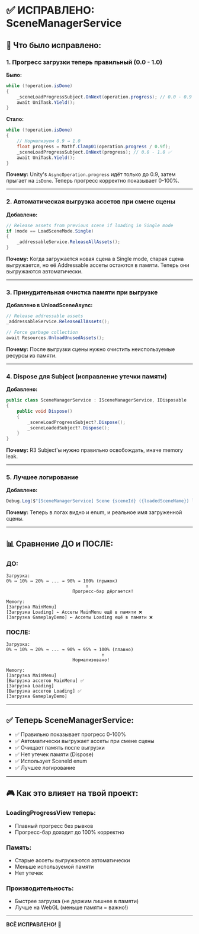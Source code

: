 # ✅ ИСПРАВЛЕНО: SceneManagerService

## 🔧 Что было исправлено:

### 1. **Прогресс загрузки теперь правильный (0.0 - 1.0)**

**Было:**
```csharp
while (!operation.isDone)
{
    _sceneLoadProgressSubject.OnNext(operation.progress); // 0.0 - 0.9 ❌
    await UniTask.Yield();
}
```

**Стало:**
```csharp
while (!operation.isDone)
{
    // Нормализуем 0.9 → 1.0
    float progress = Mathf.Clamp01(operation.progress / 0.9f);
    _sceneLoadProgressSubject.OnNext(progress); // 0.0 - 1.0 ✅
    await UniTask.Yield();
}
```

**Почему:** Unity's `AsyncOperation.progress` идёт только до 0.9, затем прыгает на `isDone`. Теперь прогресс корректно показывает 0-100%.

---

### 2. **Автоматическая выгрузка ассетов при смене сцены**

**Добавлено:**
```csharp
// Release assets from previous scene if loading in Single mode
if (mode == LoadSceneMode.Single)
{
    _addressableService.ReleaseAllAssets();
}
```

**Почему:** Когда загружается новая сцена в Single mode, старая сцена выгружается, но её Addressable ассеты остаются в памяти. Теперь они выгружаются автоматически.

---

### 3. **Принудительная очистка памяти при выгрузке**

**Добавлено в UnloadSceneAsync:**
```csharp
// Release addressable assets
_addressableService.ReleaseAllAssets();

// Force garbage collection
await Resources.UnloadUnusedAssets();
```

**Почему:** После выгрузки сцены нужно очистить неиспользуемые ресурсы из памяти.

---

### 4. **Dispose для Subject (исправление утечки памяти)**

**Добавлено:**
```csharp
public class SceneManagerService : ISceneManagerService, IDisposable
{
    public void Dispose()
    {
        _sceneLoadProgressSubject?.Dispose();
        _sceneLoadedSubject?.Dispose();
    }
}
```

**Почему:** R3 Subject'ы нужно правильно освобождать, иначе memory leak.

---

### 5. **Лучшее логирование**

**Добавлено:**
```csharp
Debug.Log($"[SceneManagerService] Scene {sceneId} ({loadedSceneName}) loaded successfully");
```

**Почему:** Теперь в логах видно и enum, и реальное имя загруженной сцены.

---

## 📊 Сравнение ДО и ПОСЛЕ:

### ДО:
```
Загрузка:
0% → 10% → 20% → ... → 90% → 100% (прыжок)
                              ↑
                         Прогресс-бар дёргается!

Memory:
[Загрузка MainMenu]
[Загрузка Loading] ← Ассеты MainMenu ещё в памяти ❌
[Загрузка GameplayDemo] ← Ассеты Loading ещё в памяти ❌
```

### ПОСЛЕ:
```
Загрузка:
0% → 10% → 20% → ... → 90% → 95% → 100% (плавно)
                                    ↑
                         Нормализовано!

Memory:
[Загрузка MainMenu]
[Выгрузка ассетов MainMenu] ✅
[Загрузка Loading]
[Выгрузка ассетов Loading] ✅
[Загрузка GameplayDemo]
```

---

## ✅ Теперь SceneManagerService:

- ✅ Правильно показывает прогресс 0-100%
- ✅ Автоматически выгружает ассеты при смене сцены
- ✅ Очищает память после выгрузки
- ✅ Нет утечек памяти (Dispose)
- ✅ Использует SceneId enum
- ✅ Лучшее логирование

---

## 🎮 Как это влияет на твой проект:

### LoadingProgressView теперь:
- Плавный прогресс без рывков
- Прогресс-бар доходит до 100% корректно

### Память:
- Старые ассеты выгружаются автоматически
- Меньше используемой памяти
- Нет утечек

### Производительность:
- Быстрее загрузка (не держим лишнее в памяти)
- Лучше на WebGL (меньше памяти = важно!)

---

**ВСЁ ИСПРАВЛЕНО!** 🎉
